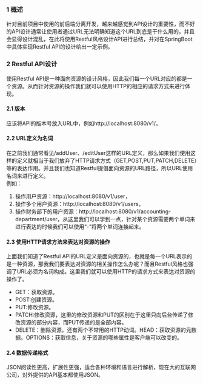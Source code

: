 ### 1 概述
针对目前项目中使用的前后端分离开发，越来越感觉到API设计的重要性，而不好的API设计通常让使用者通过URL无法明确知道这个URL到底是干什么用的，并且会显得设计混乱，在此将使用Restful风格设计API进行总结，并对在SpringBoot中具体实现Restful API的设计给出一定示例。
### 2 Restful API设计
使用Restful API是一种面向资源的设计风格，因此我们每一个URL对应的都是一个资源。从而针对资源的操作我们就可以使用HTTP的相应的请求方式来进行体现。
#### 2.1 版本
应该将API的版本号放入URL中，例如http://localhost:8080/v1/。
#### 2.2 URL定义为名词
在之前我们通常看见/addUser、/editUser这样的URL定义，那么如果我们使用这样的定义就相当于我们放弃了HTTP请求方式（GET,POST,PUT,PATCH,DELETE）等的表达作用。并且我们也知道Restful提倡面向资源的URL路径，所以URL使用名词来进行定义。<br/>
例如：<br/>
1. 操作用户资源：http://localhost:8080/v1/user，
2. 操作多个用户资源：http://localhost:8080/v1/users，
3. 操作财务部下的用户资源：http://localhost:8080/v1/accounting-department/user，从这里我们可以学到一点，针对某个资源需要两个单词来进行表达的时候我们可以使用“-”将两个单词连接起来。
#### 2.3 使用HTTP请求方法来表达对资源的操作
上面我们知道了Restful API的URL定义是面向资源的，也就是每一个URL表示的是一种资源，那我我们要表达对资源的相关操作怎么办呢？而且Restful风格也强调了URL必须为名词构成。这里我们就可以使用HTTP的请求方式来表达对资源的操作了。<br/>
* GET：获取资源。
* POST:创建资源。
* PUT:修改资源。
* PATCH:修改资源，这里的修改资源和PUT的区别在于这里只向后台传递了修改资源的部分内容，而PUT传递的是全部内容。
* DELETE：删除资源。还有两个不常用的HTTP动词。HEAD：获取资源的元数据。OPTIONS：获取信息，关于资源的哪些属性是客户端可以改变的。
#### 2.4 数据传递格式
JSON阅读性更高，扩展性更强，适合各种环境和语言进行解析，现在大的互联网公司，对外提供的API基本都使用JSON。

